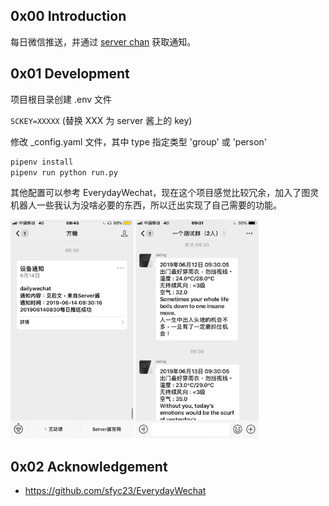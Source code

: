## 0x00 Introduction

每日微信推送，并通过 [server chan](http://sc.ftqq.com/3.version) 获取通知。

## 0x01 Development

项目根目录创建 .env 文件

`SCKEY=XXXXX` (替换 XXX 为 server 酱上的 key)

修改 _config.yaml 文件，其中 type 指定类型 'group' 或 'person'

```sh
pipenv install
pipenv run python run.py
```

其他配置可以参考 EverydayWechat，现在这个项目感觉比较冗余，加入了图灵机器人一些我认为没啥必要的东西，所以迁出实现了自己需要的功能。

<img src="asserts/1.jpg" height="350" alt="通知">

<img src="asserts/2.jpg" height="350" alt="样例">

## 0x02 Acknowledgement

- https://github.com/sfyc23/EverydayWechat